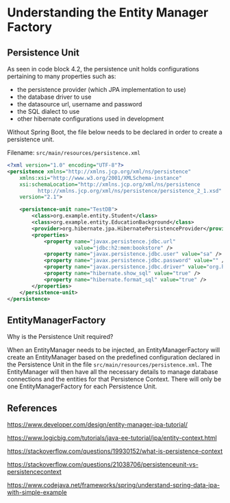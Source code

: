 # Understanding the Entity Manager Factory

## Persistence Unit

As seen in code block 4.2, the persistence unit holds configurations pertaining to many properties such as:

- the persistence provider (which JPA implementation to use)
- the database driver to use
- the datasource url, username and password
- the SQL dialect to use
- other hibernate configurations used in development

Without Spring Boot, the file below needs to be declared in order to create a persistence unit.

Filename: `src/main/resources/persistence.xml`

```xml
<?xml version="1.0" encoding="UTF-8"?>
<persistence xmlns="http://xmlns.jcp.org/xml/ns/persistence"
    xmlns:xsi="http://www.w3.org/2001/XMLSchema-instance"
    xsi:schemaLocation="http://xmlns.jcp.org/xml/ns/persistence
          http://xmlns.jcp.org/xml/ns/persistence/persistence_2_1.xsd"
    version="2.1">

    <persistence-unit name="TestDB">
	    <class>org.example.entity.Student</class>
	    <class>org.example.entity.EducationBackground</class>
	    <provider>org.hibernate.jpa.HibernatePersistenceProvider</provider>
        <properties>
            <property name="javax.persistence.jdbc.url"
			          value="jdbc:h2:mem:bookstore" />
            <property name="javax.persistence.jdbc.user" value="sa" />
            <property name="javax.persistence.jdbc.password" value="" />
            <property name="javax.persistence.jdbc.driver" value="org.h2.Driver" />
            <property name="hibernate.show_sql" value="true" />
            <property name="hibernate.format_sql" value="true" />
        </properties>
    </persistence-unit>
</persistence>
```

## EntityManagerFactory

Why is the Persistence Unit required?

When an EntityManager needs to be injected, an EntityManagerFactory will create an EntityManager based on the predefined configuration declared in the Persistence Unit in the file `src/main/resources/persistence.xml`. The EntityManager will then have all the necessary details to manage database connections and the entities for that Persistence Context. There will only be one EntityManagerFactory for each Persistence Unit.

## References

https://www.developer.com/design/entity-manager-jpa-tutorial/

https://www.logicbig.com/tutorials/java-ee-tutorial/jpa/entity-context.html

https://stackoverflow.com/questions/19930152/what-is-persistence-context

https://stackoverflow.com/questions/21038706/persistenceunit-vs-persistencecontext

https://www.codejava.net/frameworks/spring/understand-spring-data-jpa-with-simple-example

